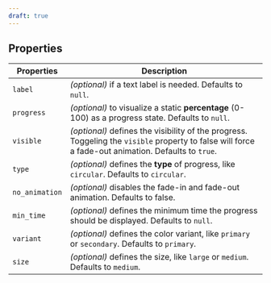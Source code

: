 ```yaml
---
draft: true
---
```


## Properties

| Properties     | Description                                                                                                                                         |
| -------------- | --------------------------------------------------------------------------------------------------------------------------------------------------- |
| `label`        | _(optional)_ if a text label is needed. Defaults to `null`.                                                                                         |
| `progress`     | _(optional)_ to visualize a static **percentage** (0-100) as a progress state. Defaults to `null`.                                                  |
| `visible`      | _(optional)_ defines the visibility of the progress. Toggeling the `visible` property to false will force a fade-out animation. Defaults to `true`. |
| `type`         | _(optional)_ defines the **type** of progress, like `circular`. Defaults to `circular`.                                                             |
| `no_animation` | _(optional)_ disables the fade-in and fade-out animation. Defaults to false.                                                                        |
| `min_time`     | _(optional)_ defines the minimum time the progress should be displayed. Defaults to `null`.                                                         |
| `variant`      | _(optional)_ defines the color variant, like `primary` or `secondary`. Defaults to `primary`.                                                       |
| `size`         | _(optional)_ defines the size, like `large` or `medium`. Defaults to `medium`.                                                                      |
